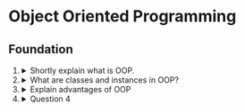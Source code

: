# Object Oriented Programming
## Foundation
1.  <details>
    <summary>Shortly explain what is OOP.</summary>
    Object-oriented programming is a fundamental programming paradigm centered around the concept of classes and objects to enhance code organization, reusability, and maintainability.
    </details>

2.  <details>
    <summary>What are classes and instances in OOP?</summary>
    
    ### Class

    A class is a blueprint or a template for creating objects, defining a set of attributes (data) and methods (functions) that the created objects will have. 

    ### Instance
    While the class is the blueprint, an instance is an object that is built from a class and contains real data. An instance of the Dog class is not a blueprint anymore. It’s an actual dog with a name, like Miles, who’s four years old.
    </details>

3.  <details>
    <summary>Explain advantages of OOP</summary>

    * Flexibility to define customised data structures. 
    
    * Ability to standardise similar objects into a template. This helps making them more manageable.  
    </details>

4.  <details>
    <summary>Question 4</summary>
    Answer 4
    </details>